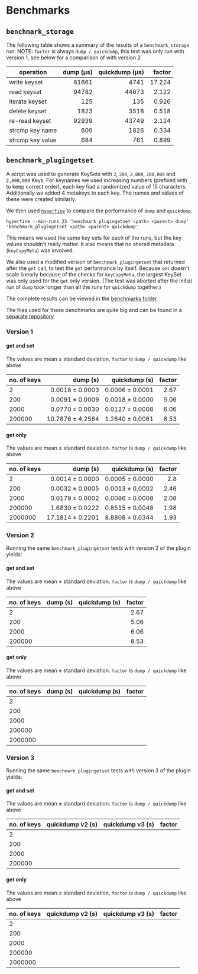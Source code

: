 # Benchmarks

## `benchmark_storage`

The following table shows a summary of the results of a `benchmark_storage` run:
NOTE: `factor` is always `dump / quickdump`, this test was only run with version 1, see below for a comparison of with version 2

| operation        | dump (µs) | quickdump (µs) | factor |
| ---------------- | --------: | -------------: | -----: |
| write keyset     |     81661 |           4741 | 17.224 |
| read keyset      |     94782 |          44673 |  2.122 |
| iterate keyset   |       125 |            135 |  0.926 |
| delete keyset    |      1823 |           3518 |  0.518 |
| re-read keyset   |     92939 |          43749 |  2.124 |
| strcmp key name  |       609 |           1826 |  0.334 |
| strcmp key value |       684 |            761 |  0.899 |

## `benchmark_plugingetset`

A script was used to generate KeySets with `2`, `200`, `2,000`, `200,000` and `2,000,000` Keys. For keynames we used
increasing numbers (prefixed with `_` to keep correct order), each key had a randomized value of 15 characters.
Additionally we added 4 metakeys to each key. The names and values of these were created similarly.

We then used [`hyperfine`](https://github.com/sharkdp/hyperfine) to compare the performance of `dump` and `quickdump`.

```
hyperfine --min-runs 25 'benchmark_plugingetset <path> <parent> dump' 'benchmark_plugingetset <path> <parent> quickdump'
```

This means we used the same key sets for each of the runs, but the key values shouldn't really matter. It also means
that no shared metadata (`keyCopyMeta`) was involved.

We also used a modified version of `benchmark_plugingetset` that returned after the `get` call, to test the `get`
performance by itself. Because `set` doesn't scale linearly because of the checks for `keyCopyMeta`, the largest
KeySet was only used for the `get` only version. (The test was aborted after the initial run of `dump` took longer than
all the runs for `quickdump` together.)

The complete results can be viewed in the [benchmarks folder](benchmarks)

The files used for these benchmarks are quite big and can be found in a [separate repository](https://github.com/kodebach/eqd-bench)

### Version 1

#### get and set

The values are mean ± standard deviation. `factor` is `dump / quickdump` like above

| no. of keys |         dump (s) |   quickdump (s) | factor |
| ----------- | ---------------: | --------------: | -----: |
| 2           |  0.0016 ± 0.0003 | 0.0006 ± 0.0001 |   2.67 |
| 200         |  0.0091 ± 0.0009 | 0.0018 ± 0.0000 |   5.06 |
| 2000        |  0.0770 ± 0.0030 | 0.0127 ± 0.0008 |   6.06 |
| 200000      | 10.7876 ± 4.2564 | 1.2640 ± 0.0061 |   8.53 |

#### get only

The values are mean ± standard deviation. `factor` is `dump / quickdump` like above

| no. of keys |         dump (s) |   quickdump (s) | factor |
| ----------- | ---------------: | --------------: | -----: |
| 2           |  0.0014 ± 0.0000 | 0.0005 ± 0.0000 |    2.8 |
| 200         |  0.0032 ± 0.0005 | 0.0013 ± 0.0002 |   2.46 |
| 2000        |  0.0179 ± 0.0002 | 0.0086 ± 0.0008 |   2.08 |
| 200000      |  1.6830 ± 0.0222 | 0.8515 ± 0.0048 |   1.98 |
| 2000000     | 17.1814 ± 0.2201 | 8.8808 ± 0.0344 |   1.93 |

### Version 2

Running the same `benchmark_plugingetset` tests with version 2 of the plugin yields:

#### get and set

The values are mean ± standard deviation. `factor` is `dump / quickdump` like above

| no. of keys | dump (s) | quickdump (s) | factor |
| ----------- | -------: | ------------: | -----: |
| 2           |          |               |   2.67 |
| 200         |          |               |   5.06 |
| 2000        |          |               |   6.06 |
| 200000      |          |               |   8.53 |

#### get only

The values are mean ± standard deviation. `factor` is `dump / quickdump` like above

| no. of keys | dump (s) | quickdump (s) | factor |
| ----------- | -------: | ------------: | -----: |
| 2           |          |               |        |
| 200         |          |               |        |
| 2000        |          |               |        |
| 200000      |          |               |        |
| 2000000     |          |               |        |

### Version 3

Running the same `benchmark_plugingetset` tests with version 3 of the plugin yields:

#### get and set

The values are mean ± standard deviation. `factor` is `dump / quickdump` like above

| no. of keys | quickdump v2 (s) | quickdump v3 (s) | factor |
| ----------- | ---------------: | ---------------: | -----: |
| 2           |                  |                  |        |
| 200         |                  |                  |        |
| 2000        |                  |                  |        |
| 200000      |                  |                  |        |

#### get only

The values are mean ± standard deviation. `factor` is `dump / quickdump` like above

| no. of keys | quickdump v2 (s) | quickdump v3 (s) | factor |
| ----------- | ---------------: | ---------------: | -----: |
| 2           |                  |                  |        |
| 200         |                  |                  |        |
| 2000        |                  |                  |        |
| 200000      |                  |                  |        |
| 2000000     |                  |                  |        |
